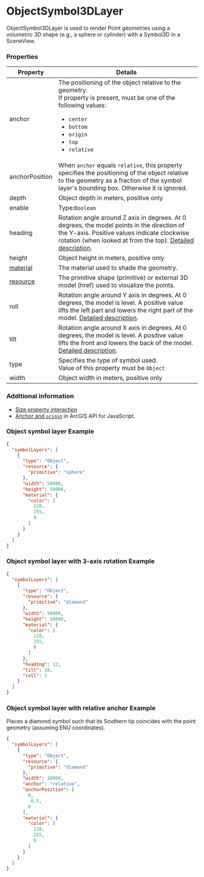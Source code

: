 # ObjectSymbol3DLayer

ObjectSymbol3DLayer is used to render Point geometries using a volumetric 3D shape (e.g., a sphere or cylinder) with a Symbol3D in a SceneView.

### Properties

| Property | Details
| --- | ---
| anchor | The positioning of the object relative to the geometry.<br>If property is present, must be one of the following values: <ul><li>`center`</li><li>`bottom`</li><li>`origin`</li><li>`top`</li><li>`relative`</li></ul>
| anchorPosition | When `anchor` equals `relative`, this property specifies the positioning of the object relative to the geometry as a fraction of the symbol layer's bounding box. Otherwise it is ignored.
| depth | Object depth in meters, positive only
| enable | Type:`Boolean`
| heading | Rotation angle around Z axis in degrees. At 0 degrees, the model points in the direction of the Y-axis. Positive values indicate clockwise rotation (when looked at from the top). [Detailed description](static/objectSymbolLayerOrientation.md).
| height | Object height in meters, positive only
| [material](material.md) | The material used to shade the geometry.
| [resource](objectSymbol3DLayer_resource.md) | The primitive shape (primitive) or external 3D model (href) used to visualize the points.
| roll | Rotation angle around Y axis in degrees. At 0 degrees, the model is level. A positive value lifts the left part and lowers the right part of the model. [Detailed description](static/objectSymbolLayerOrientation.md).
| tilt | Rotation angle around X axis in degrees. At 0 degrees, the model is level. A positive value lifts the front and lowers the back of the model. [Detailed description](static/objectSymbolLayerOrientation.md).
| type | Specifies the type of symbol used.<br>Value of this property must be `Object`
| width | Object width in meters, positive only


### Additional information

- [Size property interaction](static/objectSymbolLayerSize.md)
- [Anchor and `origin`](https://developers.arcgis.com/javascript/latest/api-reference/esri-symbols-ObjectSymbol3DLayer.html#anchor) in ArcGIS API for JavaScript.

### Object symbol layer Example

```json
{
  "symbolLayers": [
    {
      "type": "Object",
      "resource": {
        "primitive": "sphere"
      },
      "width": 50000,
      "height": 50000,
      "material": {
        "color": [
          128,
          255,
          0
        ]
      }
    }
  ]
}
```
### Object symbol layer with 3-axis rotation Example

```json
{
  "symbolLayers": [
    {
      "type": "Object",
      "resource": {
        "primitive": "diamond"
      },
      "width": 50000,
      "height": 50000,
      "material": {
        "color": [
          128,
          255,
          0
        ]
      },
      "heading": 12,
      "tilt": 10,
      "roll": 5
    }
  ]
}
```
### Object symbol layer with relative anchor Example

Places a diamond symbol such that its Southern tip coincides with the point geometry (assuming ENU coordinates).

```json
{
  "symbolLayers": [
    {
      "type": "Object",
      "resource": {
        "primitive": "diamond"
      },
      "width": 10000,
      "anchor": "relative",
      "anchorPosition": [
        0,
        -0.5,
        0
      ],
      "material": {
        "color": [
          128,
          255,
          0
        ]
      }
    }
  ]
}
```

